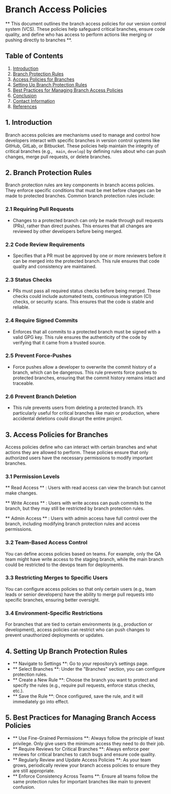 # Branch Access Policies
** This document outlines the branch access policies for our version control system (VCS). These policies help safeguard critical branches, ensure code quality, and define who has access to perform actions like merging or pushing directly to branches **.

## Table of Contents
1. [Introduction](#introduction)
2. [Branch Protection Rules](#branch-protection-rules)
3. [Access Policies for Branches](#access-policies-for-branches)    
4. [Setting Up Branch Protection Rules](#setting-up-branch-protection-rules)     
5. [Best Practices for Managing Branch Access Policies](#best-practices-for-managing-branch-access-policies)  
4. [Conclusion](#conclusion)
5. [Contact Information](#contact-information)
6. [References](#references)

## 1. Introduction
Branch access policies are mechanisms used to manage and control how developers interact with specific branches in version control systems like GitHub, GitLab, or Bitbucket. These policies help maintain the integrity of critical branches (e.g., ``` main```, ``` develop ```) by defining rules about who can push changes, merge pull requests, or delete branches.

## 2. Branch Protection Rules
Branch protection rules are key components in branch access policies. They enforce specific conditions that must be met before changes can be made to protected branches. Common branch protection rules include:

### 2.1 Requiring Pull Requests
- Changes to a protected branch can only be made through pull requests (PRs), rather than direct pushes. This ensures that all changes are reviewed by other developers before being merged.

### 2.2 Code Review Requirements
- Specifies that a PR must be approved by one or more reviewers before it can be merged into the protected branch. This rule ensures that code quality and consistency are maintained.

### 2.3 Status Checks
- PRs must pass all required status checks before being merged. These checks could include automated tests, continuous integration (CI) checks, or security scans. This ensures that the code is stable and reliable.

### 2.4 Require Signed Commits
- Enforces that all commits to a protected branch must be signed with a valid GPG key. This rule ensures the authenticity of the code by verifying that it came from a trusted source.

### 2.5 Prevent Force-Pushes
- Force pushes allow a developer to overwrite the commit history of a branch, which can be dangerous. This rule prevents force pushes to protected branches, ensuring that the commit history remains intact and traceable.

### 2.6 Prevent Branch Deletion
- This rule prevents users from deleting a protected branch. It’s particularly useful for critical branches like main or production, where accidental deletions could disrupt the entire project.

## 3. Access Policies for Branches
Access policies define who can interact with certain branches and what actions they are allowed to perform. These policies ensure that only authorized users have the necessary permissions to modify important branches.

### 3.1 Permission Levels
** Read Access ** : Users with read access can view the branch but cannot make changes.

** Write Access ** : Users with write access can push commits to the branch, but they may still be restricted by branch protection rules.

** Admin Access ** : Users with admin access have full control over the branch, including modifying branch protection rules and access permissions.

### 3.2 Team-Based Access Control
You can define access policies based on teams. For example, only the QA team might have write access to the staging branch, while the main branch could be restricted to the devops team for deployments.

### 3.3 Restricting Merges to Specific Users
You can configure access policies so that only certain users (e.g., team leads or senior developers) have the ability to merge pull requests into specific branches, ensuring better oversight.

### 3.4 Environment-Specific Restrictions
For branches that are tied to certain environments (e.g., production or development), access policies can restrict who can push changes to prevent unauthorized deployments or updates.

## 4. Setting Up Branch Protection Rules

- ** Navigate to Settings **: Go to your repository’s settings page.
- ** Select Branches **: Under the "Branches" section, you can configure protection rules.
- ** Create a New Rule **: Choose the branch you want to protect and specify the rules (e.g., require pull requests, enforce status checks, etc.).
- ** Save the Rule **: Once configured, save the rule, and it will immediately go into effect.

## 5. Best Practices for Managing Branch Access Policies

- ** Use Fine-Grained Permissions **: Always follow the principle of least privilege. Only give users the minimum access they need to do their job.
- ** Require Reviews for Critical Branches **: Always enforce peer reviews for critical branches to catch bugs and ensure code quality.
- ** Regularly Review and Update Access Policies **: As your team grows, periodically review your branch access policies to ensure they are still appropriate.
- ** Enforce Consistency Across Teams **: Ensure all teams follow the same protection rules for important branches like main to prevent confusion.


